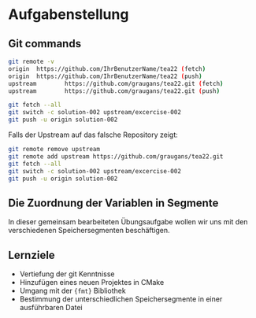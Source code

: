 # Aufgabenstellung

## Git commands

```sh
git remote -v
origin  https://github.com/IhrBenutzerName/tea22 (fetch)
origin  https://github.com/IhrBenutzerName/tea22 (push)
upstream        https://github.com/graugans/tea22.git (fetch)
upstream        https://github.com/graugans/tea22.git (push)

git fetch --all
git switch -c solution-002 upstream/excercise-002 
git push -u origin solution-002 
```

Falls der Upstream auf das falsche Repository zeigt:

```sh
git remote remove upstream 
git remote add upstream https://github.com/graugans/tea22.git
git fetch --all
git switch -c solution-002 upstream/excercise-002 
git push -u origin solution-002
```

## Die Zuordnung der Variablen in Segmente

In dieser gemeinsam bearbeiteten Übungsaufgabe wollen wir uns mit den verschiedenen Speichersegmenten beschäftigen.

## Lernziele

- Vertiefung der git Kenntnisse
- Hinzufügen eines neuen Projektes in CMake
- Umgang mit der ``{fmt}`` Bibliothek
- Bestimmung der unterschiedlichen Speichersegmente in einer ausführbaren Datei
